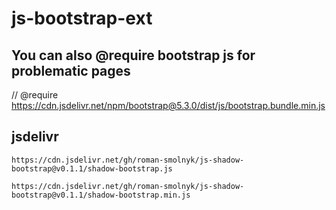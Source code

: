 # js-bootstrap-ext

## You can also @require bootstrap js for problematic pages

// @require      <https://cdn.jsdelivr.net/npm/bootstrap@5.3.0/dist/js/bootstrap.bundle.min.js>

## jsdelivr

```
https://cdn.jsdelivr.net/gh/roman-smolnyk/js-shadow-bootstrap@v0.1.1/shadow-bootstrap.js
```

```
https://cdn.jsdelivr.net/gh/roman-smolnyk/js-shadow-bootstrap@v0.1.1/shadow-bootstrap.min.js
```
